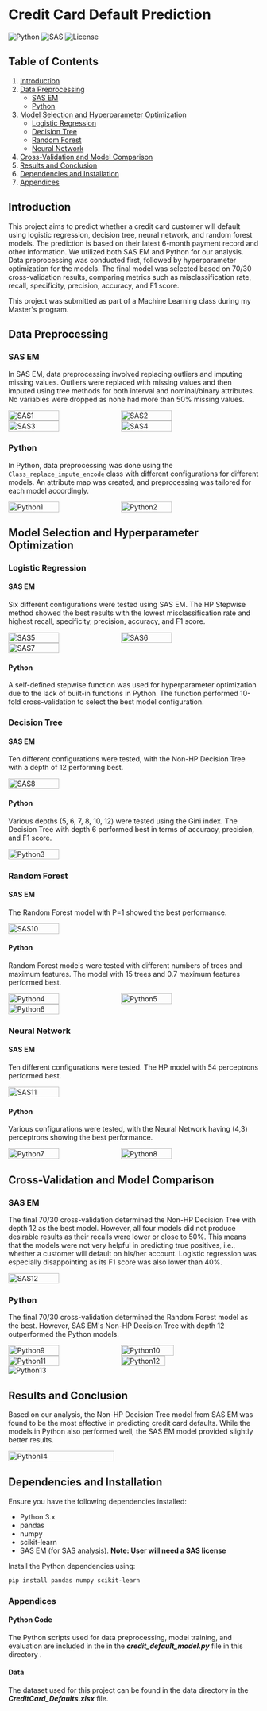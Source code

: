 # Credit Card Default Prediction

![Python](https://img.shields.io/badge/Python-3.x-blue)
![SAS](https://img.shields.io/badge/SAS-EM-orange)
![License](https://img.shields.io/badge/License-MIT-green)

## Table of Contents

1. [Introduction](#introduction)
2. [Data Preprocessing](#data-preprocessing)
   - [SAS EM](#sas-em)
   - [Python](#python)
3. [Model Selection and Hyperparameter Optimization](#model-selection-and-hyperparameter-optimization)
   - [Logistic Regression](#logistic-regression)
   - [Decision Tree](#decision-tree)
   - [Random Forest](#random-forest)
   - [Neural Network](#neural-network)
4. [Cross-Validation and Model Comparison](#cross-validation-and-model-comparison)
5. [Results and Conclusion](#results-and-conclusion)
6. [Dependencies and Installation](#dependencies-and-installation)
7. [Appendices](#appendices)

## Introduction

This project aims to predict whether a credit card customer will default using logistic regression, decision tree, neural network, and random forest models. The prediction is based on their latest 6-month payment record and other information. We utilized both SAS EM and Python for our analysis. Data preprocessing was conducted first, followed by hyperparameter optimization for the models. The final model was selected based on 70/30 cross-validation results, comparing metrics such as misclassification rate, recall, specificity, precision, accuracy, and F1 score.

This project was submitted as part of a Machine Learning class during my Master's program.

## Data Preprocessing

### SAS EM

In SAS EM, data preprocessing involved replacing outliers and imputing missing values. Outliers were replaced with missing values and then imputed using tree methods for both interval and nominal/binary attributes. No variables were dropped as none had more than 50% missing values.

<div style="display: flex; flex-wrap: wrap;">
  <img src="https://github.com/ghwallis/credit-default-prediction/assets/36977382/72739756-d956-4f90-8057-40fe2c2ff10a" alt="SAS1" width="45%">
  <img src="https://github.com/ghwallis/credit-default-prediction/assets/36977382/0ce1fec2-ec5c-487a-bbe9-52db28f0e5b6" alt="SAS2" width="45%">
  <img src="https://github.com/ghwallis/credit-default-prediction/assets/36977382/74e45547-8815-483c-bb8f-23c224b192e3" alt="SAS3" width="45%">
  <img src="https://github.com/ghwallis/credit-default-prediction/assets/36977382/562ca834-be9b-4657-87b3-426c4055cafb" alt="SAS4" width="45%">
</div>

### Python

In Python, data preprocessing was done using the `Class_replace_impute_encode` class with different configurations for different models. An attribute map was created, and preprocessing was tailored for each model accordingly.

<div style="display: flex; flex-wrap: wrap;">
  <img src="https://github.com/ghwallis/credit-default-prediction/assets/36977382/92180a04-fc63-443f-93cb-be4b57cb8c1b" alt="Python1" width="45%">
  <img src="https://github.com/ghwallis/credit-default-prediction/assets/36977382/0dabca83-8a18-4c1e-8378-4b3e6c757b8f" alt="Python2" width="45%">
</div>

## Model Selection and Hyperparameter Optimization

### Logistic Regression

#### SAS EM

Six different configurations were tested using SAS EM. The HP Stepwise method showed the best results with the lowest misclassification rate and highest recall, specificity, precision, accuracy, and F1 score.

<div style="display: flex; flex-wrap: wrap;">
  <img src="https://github.com/ghwallis/credit-default-prediction/assets/36977382/4944d329-4178-409c-b478-767af8579e82" alt="SAS5" width="45%">
  <img src="https://github.com/ghwallis/credit-default-prediction/assets/36977382/62809ebb-f403-4647-9c1f-df53c173eed4" alt="SAS6" width="45%">
  <img src="https://github.com/ghwallis/credit-default-prediction/assets/36977382/3f3eeb54-7f8a-4a30-9fa7-4be93a9bb0b1" alt="SAS7" width="45%">
</div>

#### Python

A self-defined stepwise function was used for hyperparameter optimization due to the lack of built-in functions in Python. The function performed 10-fold cross-validation to select the best model configuration.

### Decision Tree

#### SAS EM

Ten different configurations were tested, with the Non-HP Decision Tree with a depth of 12 performing best.

<div style="display: flex; flex-wrap: wrap;">
  <img src="https://github.com/ghwallis/credit-default-prediction/assets/36977382/d04a652e-ddd6-43d4-bbac-693c42a8f246" alt="SAS8" width="45%">
</div>

#### Python

Various depths (5, 6, 7, 8, 10, 12) were tested using the Gini index. The Decision Tree with depth 6 performed best in terms of accuracy, precision, and F1 score.

<div style="display: flex; flex-wrap: wrap;">
  <img src="https://github.com/ghwallis/credit-default-prediction/assets/36977382/0a74f667-5d9d-4caa-88f3-296967314d0f" alt="Python3" width="45%">
</div>

### Random Forest

#### SAS EM

The Random Forest model with P=1 showed the best performance.

<div style="display: flex; flex-wrap: wrap;">
  <img src="https://github.com/ghwallis/credit-default-prediction/assets/36977382/df07e7ef-83c9-4f32-8b58-7e6e41fde882" alt="SAS10" width="45%">
</div>

#### Python

Random Forest models were tested with different numbers of trees and maximum features. The model with 15 trees and 0.7 maximum features performed best.

<div style="display: flex; flex-wrap: wrap;">
  <img src="https://github.com/ghwallis/credit-default-prediction/assets/36977382/d3a31bab-801e-4386-8f32-6b7e545a014f" alt="Python4" width="45%">
  <img src="https://github.com/ghwallis/credit-default-prediction/assets/36977382/ec0b9830-5fd5-429b-a3e1-b1b91ea52a80" alt="Python5" width="45%">
  <img src="https://github.com/ghwallis/credit-default-prediction/assets/36977382/97e0b7d6-e112-4daf-97b9-db00a44baa33" alt="Python6" width="45%">
</div>

### Neural Network

#### SAS EM

Ten different configurations were tested. The HP model with 54 perceptrons performed best.

<div style="display: flex; flex-wrap: wrap;">
  <img src="https://github.com/ghwallis/credit-default-prediction/assets/36977382/431e6c2f-59bd-49b8-8eb4-6ad851eabafe" alt="SAS11" width="45%">
</div>

#### Python

Various configurations were tested, with the Neural Network having (4,3) perceptrons showing the best performance.

<div style="display: flex; flex-wrap: wrap;">
  <img src="https://github.com/ghwallis/credit-default-prediction/assets/36977382/0b80cc37-06ee-49fa-950f-821bc712d9da" alt="Python7" width="45%">
  <img src="https://github.com/ghwallis/credit-default-prediction/assets/36977382/745e88fa-02e7-441e-92fd-fa504fd85056" alt="Python8" width="45%">
</div>

## Cross-Validation and Model Comparison

### SAS EM

The final 70/30 cross-validation determined the Non-HP Decision Tree with depth 12 as the best model. However, all four models did not produce desirable results as their recalls were lower or close to 50%. This means that the models were not very helpful in predicting true positives, i.e., whether a customer will default on his/her account. Logistic regression was especially disappointing as its F1 score was also lower than 40%.

<div style="display: flex; flex-wrap: wrap;">
  <img src="https://github.com/ghwallis/credit-default-prediction/assets/36977382/21806124-229c-400f-ab4c-d639446bc368" alt="SAS12" width="45%">
</div>

### Python

The final 70/30 cross-validation determined the Random Forest model as the best. However, SAS EM's Non-HP Decision Tree with depth 12 outperformed the Python models.

<div style="display: flex; flex-wrap: wrap;">
  <img src="https://github.com/ghwallis/credit-default-prediction/assets/36977382/390c4f80-4573-4432-949f-08937308614a" alt="Python9" width="45%">
  <img src="https://github.com/ghwallis/credit-default-prediction/assets/36977382/f282425e-cd5f-4efe-959f-f2bc8674351e" alt="Python10" width="46%">
</div>

<div style="display: flex; flex-wrap: wrap;">
  <img src="https://github.com/ghwallis/credit-default-prediction/assets/36977382/99402670-1590-4734-8292-92c0834ee12a" alt="Python11" width="45%">
  <img src="https://github.com/ghwallis/credit-default-prediction/assets/36977382/e6f4056d-f960-4cc7-85f4-bc0e78a00426" alt="Python12" width="42%">
</div>

<img src="https://github.com/ghwallis/credit-default-prediction/assets/36977382/46bea43f-0d05-4b71-86fd-a81e391a4030" alt="Python13">


## Results and Conclusion

Based on our analysis, the Non-HP Decision Tree model from SAS EM was found to be the most effective in predicting credit card defaults. While the models in Python also performed well, the SAS EM model provided slightly better results.

<div style="display: flex; flex-wrap: wrap;">
  <img src="https://github.com/ghwallis/credit-default-prediction/assets/36977382/bbc68d71-b240-4410-898e-82576db7a7d4" alt="Python14" width="65%">
</div>

## Dependencies and Installation

Ensure you have the following dependencies installed:

- Python 3.x
- pandas
- numpy
- scikit-learn
- SAS EM (for SAS analysis). **Note: User will need a SAS license**

Install the Python dependencies using:

```bash
pip install pandas numpy scikit-learn
```

### Appendices

#### Python Code
The Python scripts used for data preprocessing, model training, and evaluation are included in the in the **_credit_default_model.py_** file in this directory .


#### Data
The dataset used for this project can be found in the data directory in the **_CreditCard_Defaults.xlsx_** file.
